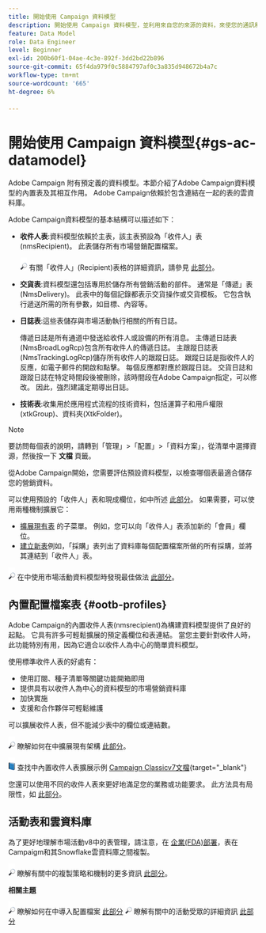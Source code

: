 ```yaml
---
title: 開始使用 Campaign 資料模型
description: 開始使用 Campaign 資料模型，並利用來自您的來源的資料，來使您的通訊和行銷輸出受益。
feature: Data Model
role: Data Engineer
level: Beginner
exl-id: 200b60f1-04ae-4c3e-892f-3dd2bd22b896
source-git-commit: 65f4da979f0c5884797af0c3a835d948672b4a7c
workflow-type: tm+mt
source-wordcount: '665'
ht-degree: 6%

---
```


# 開始使用 Campaign 資料模型{#gs-ac-datamodel}

Adobe Campaign 附有預定義的資料模型。本節介紹了Adobe Campaign資料模型的內置表及其相互作用。 Adobe Campaign依賴於包含連結在一起的表的雲資料庫。

Adobe Campaign資料模型的基本結構可以描述如下：

* **收件人表**:資料模型依賴於主表，該主表預設為「收件人」表(nmsRecipient)。 此表儲存所有市場營銷配置檔案。

   ![](../assets/do-not-localize/glass.png) 有關「收件人」(Recipient)表格的詳細資訊，請參見 [此部分](#ootb-profiles)。

* **交貨表**:資料模型還包括專用於儲存所有營銷活動的部件。 通常是「傳遞」表(NmsDelivery)。 此表中的每個記錄都表示交貨操作或交貨模板。 它包含執行遞送所需的所有參數，如目標、內容等。

* **日誌表**:這些表儲存與市場活動執行相關的所有日誌。

   傳遞日誌是所有通道中發送給收件人或設備的所有消息。 主傳遞日誌表(NmsBroadLogRcp)包含所有收件人的傳遞日誌。
主跟蹤日誌表(NmsTrackingLogRcp)儲存所有收件人的跟蹤日誌。 跟蹤日誌是指收件人的反應，如電子郵件的開啟和點擊。 每個反應都對應於跟蹤日誌。
交貨日誌和跟蹤日誌在特定時間段後被刪除，該時間段在Adobe Campaign指定，可以修改。 因此，強烈建議定期導出日誌。

* **技術表**:收集用於應用程式流程的技術資料，包括運算子和用戶權限(xtkGroup)、資料夾(XtkFolder)。

>[!NOTE]
>
>要訪問每個表的說明，請轉到「管理」>「配置」>「資料方案」，從清單中選擇資源，然後按一下 **文檔** 頁籤。

從Adobe Campaign開始，您需要評估預設資料模型，以檢查哪個表最適合儲存您的營銷資料。

可以使用預設的「收件人」表和現成欄位，如中所述 [此部分](#ootb-profiles)。 如果需要，可以使用兩種機制擴展它：

* [擴展現有表](extend-schema.md) 的子菜單。 例如，您可以向「收件人」表添加新的「會員」欄位。
* [建立新表](create-schema.md)例如，「採購」表列出了資料庫每個配置檔案所做的所有採購，並將其連結到「收件人」表。

![](../assets/do-not-localize/glass.png) 在中使用市場活動資料模型時發現最佳做法 [此部分](datamodel-best-practices.md)。

## 內置配置檔案表 {#ootb-profiles}

Adobe Campaign的內置收件人表(nmsrecipient)為構建資料模型提供了良好的起點。 它具有許多可輕鬆擴展的預定義欄位和表連結。 當您主要針對收件人時，此功能特別有用，因為它適合以收件人為中心的簡單資料模型。

使用標準收件人表的好處有：

* 使用訂閱、種子清單等關鍵功能開箱即用
* 提供具有以收件人為中心的資料模型的市場營銷資料庫
* 加快實施
* 支援和合作夥伴可輕鬆維護

可以擴展收件人表，但不能減少表中的欄位或連結數。

![](../assets/do-not-localize/glass.png) 瞭解如何在中擴展現有架構 [此部分](extend-schema.md)。

![](../assets/do-not-localize/book.png) 查找中內置收件人表擴展示例 [Campaign Classicv7文檔](https://experienceleague.adobe.com/docs/campaign-classic/using/configuring-campaign-classic/editing-schemas/examples-of-schemas-edition.html#extending-a-table){target="_blank"}

您還可以使用不同的收件人表來更好地滿足您的業務或功能要求。 此方法具有局限性，如 [此部分](custom-recipient.md)。

## 活動表和雲資料庫

為了更好地理解市場活動v8中的表管理，請注意，在 [企業(FDA)部署](../architecture/enterprise-deployment.md)，表在Campaigm和其Snowflake雲資料庫之間複製。

![](../assets/do-not-localize/glass.png) 瞭解有關中的複製策略和機制的更多資訊 [此部分](../architecture/replication.md)。

**相關主題**

![](../assets/do-not-localize/glass.png) 瞭解如何在中導入配置檔案 [此部分](../start/import.md)
![](../assets/do-not-localize/glass.png) 瞭解有關中的活動受眾的詳細資訊 [此部分](../start/audiences.md)
